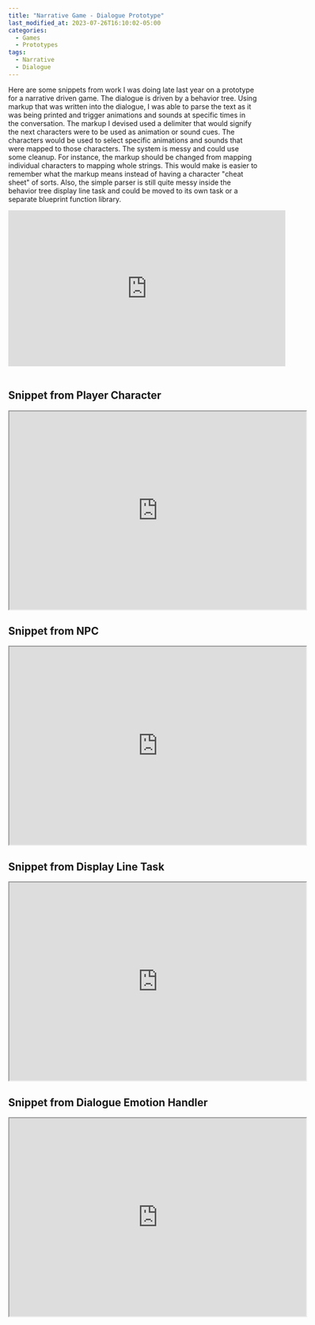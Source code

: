 ```yaml
---
title: "Narrative Game - Dialogue Prototype"
last_modified_at: 2023-07-26T16:10:02-05:00
categories:
  - Games
  - Prototypes
tags:
  - Narrative
  - Dialogue
---
```


Here are some snippets from work I was doing late last year on a prototype for a narrative driven game. The dialogue is driven by a behavior tree. Using markup
that was written into the dialogue, I was able to parse the text as it was being printed and trigger animations and sounds at specific times in the conversation. The markup 
I devised used a delimiter that would signify the next characters were to be used as animation or sound cues. The characters would be used to select specific animations
and sounds that were mapped to those characters. The system is messy and could use some cleanup. For instance, the markup should be changed from mapping individual characters to mapping
whole strings. This would make is easier to remember what the markup means instead of having a character "cheat sheet" of sorts. Also, the simple parser is still quite messy inside the behavior tree display line
task and could be moved to its own task or a separate blueprint function library.
<iframe width="560" height="315" src="https://www.youtube.com/embed/Bg-4q3sLqZk" title="YouTube video player" frameborder="0" allow="accelerometer; autoplay; clipboard-write; encrypted-media; gyroscope; picture-in-picture; web-share" allowfullscreen></iframe>
<br>
<br>
<h2>
Snippet from Player Character
</h2>
<iframe src="https://blueprintue.com/render/rxrggnqg/" scrolling="no" allowfullscreen width="600" height="400"></iframe>
<br>
<h2>
Snippet from NPC
</h2>
<iframe src="https://blueprintue.com/render/ekv3zpdk/" scrolling="no" allowfullscreen width="600" height="400"></iframe>
<br>
<h2>
Snippet from Display Line Task
</h2>
<iframe src="https://blueprintue.com/render/exfnfvmv/" scrolling="no" allowfullscreen width="600" height="400"></iframe>
<br>
<h2>
Snippet from Dialogue Emotion Handler
</h2>
<iframe src="https://blueprintue.com/render/ihc00z_y/" scrolling="no" allowfullscreen width="600" height="400"></iframe>
